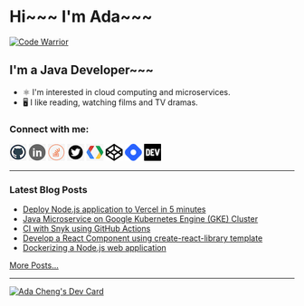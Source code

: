 # Hi~~~ I'm Ada~~~

[![Code Warrior](https://www.codewars.com/users/adafycheng/badges/micro)](https://www.codewars.com/users/adafycheng)

## I'm a Java Developer~~~
+ ⚛️ I'm interested in cloud computing and microservices.
+ 🖥️ I like reading, watching films and TV dramas.


### Connect with me:
[![GitHub](images/github.png)](https://github.com/adafycheng)
[![LinkedIn](images/linkedin.png)](https://linkedin.com/in/adafycheng)
[![Stackoverflow](images/stackoverflow.png)](https://stackoverflow.com/story/adafycheng)
[![Twitter](images/twitter.png)](https://twitter.com/adafycheng)
[![Google Developer](images/gdev.png)](https://g.dev/adafycheng)
[![CodePen](images/codepen.png)](https://codepen.io/adafycheng)
[![HashNode](images/hashnode.png)](https://hashnode.com/@adafycheng)
[![dev.to](images/dev-black.png)](https://dev.to/adafycheng)

---

### Latest Blog Posts
<!-- BLOG-POST-LIST:START -->
- [Deploy Node.js application to Vercel in 5 minutes](https://blog.adafycheng.dev/deploy-nodejs-application-to-vercel-in-5-minutes)
- [Java Microservice on Google Kubernetes Engine &lpar;GKE&rpar; Cluster](https://blog.adafycheng.dev/java-microservice-on-google-kubernetes-engine-gke-cluster)
- [CI with Snyk using GitHub Actions](https://blog.adafycheng.dev/ci-with-snyk-using-github-actions)
- [Develop a React Component using create-react-library template](https://blog.adafycheng.dev/develop-a-react-component-using-create-react-library-template)
- [Dockerizing a Node.js web application](https://blog.adafycheng.dev/dockerizing-a-nodejs-web-application)
<!-- BLOG-POST-LIST:END -->
[More Posts...](https://blog.adafycheng.dev)

---

<a href="https://app.daily.dev/adafycheng"><img src="https://api.daily.dev/devcards/07dbaffb99824d8aa855bd31df8207f2.png?r=btq" width="400" alt="Ada Cheng's Dev Card"/></a>
